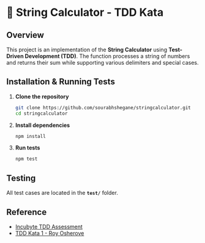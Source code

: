 # **🧮 String Calculator - TDD Kata**  

## **Overview**  
This project is an implementation of the **String Calculator** using **Test-Driven Development (TDD)**. The function processes a string of numbers and returns their sum while supporting various delimiters and special cases.  

## **Installation & Running Tests**  
1. **Clone the repository**  
   ```sh
   git clone https://github.com/sourabhshegane/stringcalculator.git
   cd stringcalculator
   ```
2. **Install dependencies**  
   ```sh
   npm install
   ```
3. **Run tests**  
   ```sh
   npm test
   ```

## **Testing**  
All test cases are located in the **`test/`** folder.  

## **Reference**  
- [Incubyte TDD Assessment](https://blog.incubyte.co/blog/tdd-assessment/)  
- [TDD Kata 1 - Roy Osherove](https://osherove.com/tdd-kata-1/)

